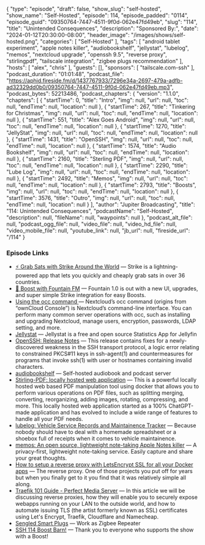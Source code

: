 {
  "type": "episode",
  "draft": false,
  "show_slug": "self-hosted",
  "show_name": "Self-Hosted",
  "episode": 114,
  "episode_padded": "0114",
  "episode_guid": "09350764-7447-4511-9f0d-062e47fd49eb",
  "slug": "114",
  "title": "Unintended Consequences",
  "description": "Sponsored By:",
  "date": "2024-01-12T20:30:00-08:00",
  "header_image": "/images/shows/self-hosted.png",
  "categories": [
    "Self-Hosted"
  ],
  "tags": [
    "android tablet experiment",
    "apple notes killer",
    "audiobookshelf",
    "jellystat",
    "lubelog",
    "memos",
    "nextcloud upgrade",
    "openssh 9.5",
    "reverse proxy",
    "stirlingpdf",
    "tailscale integration",
    "zigbee plugs recommendation"
  ],
  "hosts": [
    "alex",
    "chris"
  ],
  "guests": [],
  "sponsors": [
    "tailscale.com-ssh"
  ],
  "podcast_duration": "01:01:48",
  "podcast_file": "https://aphid.fireside.fm/d/1437767933/7296e34a-2697-479a-adfb-ad32329dd0b0/09350764-7447-4511-9f0d-062e47fd49eb.mp3",
  "podcast_bytes": 52213486,
  "podcast_chapters": {
    "version": "1.1.0",
    "chapters": [
      {
        "startTime": 0,
        "title": "Intro",
        "img": null,
        "url": null,
        "toc": null,
        "endTime": null,
        "location": null
      },
      {
        "startTime": 267,
        "title": "Tinkering for Christmas",
        "img": null,
        "url": null,
        "toc": null,
        "endTime": null,
        "location": null
      },
      {
        "startTime": 551,
        "title": "Alex Goes Android",
        "img": null,
        "url": null,
        "toc": null,
        "endTime": null,
        "location": null
      },
      {
        "startTime": 1270,
        "title": "JellyStat",
        "img": null,
        "url": null,
        "toc": null,
        "endTime": null,
        "location": null
      },
      {
        "startTime": 1431,
        "title": "OpenSSH",
        "img": null,
        "url": null,
        "toc": null,
        "endTime": null,
        "location": null
      },
      {
        "startTime": 1574,
        "title": "Audio Bookshelf",
        "img": null,
        "url": null,
        "toc": null,
        "endTime": null,
        "location": null
      },
      {
        "startTime": 2160,
        "title": "Sterling PDF",
        "img": null,
        "url": null,
        "toc": null,
        "endTime": null,
        "location": null
      },
      {
        "startTime": 2290,
        "title": "Lube Log",
        "img": null,
        "url": null,
        "toc": null,
        "endTime": null,
        "location": null
      },
      {
        "startTime": 2492,
        "title": "Memos",
        "img": null,
        "url": null,
        "toc": null,
        "endTime": null,
        "location": null
      },
      {
        "startTime": 2793,
        "title": "Boosts",
        "img": null,
        "url": null,
        "toc": null,
        "endTime": null,
        "location": null
      },
      {
        "startTime": 3576,
        "title": "Outro",
        "img": null,
        "url": null,
        "toc": null,
        "endTime": null,
        "location": null
      }
    ],
    "author": "Jupiter Broadcasting",
    "title": "114: Unintended Consequences",
    "podcastName": "Self-Hosted",
    "description": null,
    "fileName": null,
    "waypoints": null
  },
  "podcast_alt_file": null,
  "podcast_ogg_file": null,
  "video_file": null,
  "video_hd_file": null,
  "video_mobile_file": null,
  "youtube_link": null,
  "jb_url": null,
  "fireside_url": "/114"
}


### Episode Links

  * [⚡ Grab Sats with Strike Around the World](https://strike.me/download/ "⚡ Grab Sats with Strike Around the World") — Strike is a lightning-powered app that lets you quickly and cheaply grab sats in over 36 countries. 
  * [🎉 Boost with Fountain FM](https://www.fountain.fm/features "🎉 Boost with Fountain FM") — Fountain 1.0 is out with a new UI, upgrades, and super simple Strike integration for easy Boosts.
  * [Using the occ command ](https://docs.nextcloud.com/server/latest/admin_manual/configuration_server/occ_command.html "Using the occ command ") — Nextcloud’s occ command (origins from “ownCloud Console”) is Nextcloud’s command-line interface. You can perform many common server operations with occ, such as installing and upgrading Nextcloud, manage users, encryption, passwords, LDAP setting, and more.
  * [Jellystat](https://github.com/CyferShepard/Jellystat "Jellystat") — Jellystat is a free and open source Statistics App for Jellyfin
  * [OpenSSH: Release Notes](https://www.openssh.com/releasenotes.html "OpenSSH: Release Notes") — This release contains fixes for a newly-discovered weakness in the SSH transport protocol, a logic error relating to constrained PKCS#11 keys in ssh-agent(1) and countermeasures for programs that invoke ssh(1) with user or hostnames containing invalid characters.
  * [audiobookshelf](https://www.audiobookshelf.org/ "audiobookshelf") — Self-hosted audiobook and podcast server
  * [Stirling-PDF: locally hosted web application](https://github.com/Stirling-Tools/Stirling-PDF "Stirling-PDF: locally hosted web application") — This is a powerful locally hosted web based PDF manipulation tool using docker that allows you to perform various operations on PDF files, such as splitting merging, converting, reorganizing, adding images, rotating, compressing, and more. This locally hosted web application started as a 100% ChatGPT-made application and has evolved to include a wide range of features to handle all your PDF needs.
  * [lubelog: Vehicle Service Records and Maintainence Tracker](https://github.com/hargata/lubelog "lubelog: Vehicle Service Records and Maintainence Tracker") — Because nobody should have to deal with a homemade spreadsheet or a shoebox full of receipts when it comes to vehicle maintainence.
  * [memos: An open source, lightweight note-taking Apple Notes killer](https://github.com/usememos/memos "memos: An open source, lightweight note-taking Apple Notes killer") — A privacy-first, lightweight note-taking service. Easily capture and share your great thoughts.
  * [How to setup a reverse proxy with LetsEncrypt SSL for all your Docker apps](https://www.linuxserver.io/blog/2017-11-28-how-to-setup-a-reverse-proxy-with-letsencrypt-ssl-for-all-your-docker-apps "How to setup a reverse proxy with LetsEncrypt SSL for all your Docker apps") — The reverse proxy. One of those projects you put off for years but when you finally get to it you find that it was relatively simple all along. 
  * [Traefik 101 Guide - Perfect Media Server](https://perfectmediaserver.com/04-day-two/remote-access/traefik101/ "Traefik 101 Guide - Perfect Media Server") — In this article we will be discussing reverse proxies, how they will enable you to securely expose webapps running on your LAN to the outside world, and how to automate issuing TLS (the artist formerly known as SSL) certificates using Let's Encrypt, Traefik, Cloudflare and Namecheap.
  * [Sengled Smart Plugs](https://www.amazon.com/dp/B08FJ5LHSN?ref_=cm_sw_r_apin_dp_04ZDPAM3ZCXW1Y2FQ97Z&peakEvent=5&dealEvent=1&language=en-US "Sengled Smart Plugs") — Work as Zigbee Repeater
  * [SSH 114 Boost Barn!](https://paste.docs.lol/reader/PresentConjunction "SSH 114 Boost Barn!") — Thank you to everyone who supports the show with a Boost!



